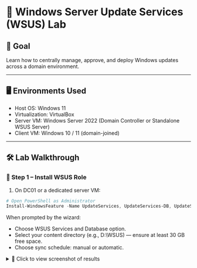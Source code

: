 # 🧩 Windows Server Update Services (WSUS) Lab

## 🎯 Goal
Learn how to centrally manage, approve, and deploy Windows updates across a domain environment.

---

## 🖥️ Environments Used
- Host OS: Windows 11
- Virtualization: VirtualBox
- Server VM: Windows Server 2022 (Domain Controller or Standalone WSUS Server)
- Client VM: Windows 10 / 11 (domain-joined)

---

## 🛠️ Lab Walkthrough

### 🔹 Step 1 – Install WSUS Role

1. On DC01 or a dedicated server VM:

```powershell
# Open PowerShell as Administrator
Install-WindowsFeature -Name UpdateServices, UpdateServices-DB, UpdateServices-RSAT, UpdateServices-UI -IncludeManagementTools
```
When prompted by the wizard:
- Choose WSUS Services and Database option.
- Select your content directory (e.g., D:\WSUS) — ensure at least 30 GB free space.
- Choose sync schedule: manual or automatic.


<details> <summary>📸 Click to view screenshot of results</summary>
<p align="center">
  ✅ <strong>WSUS Configuration Wizard summary screen </strong>✅  
<p align="center">
<img src="https://i.imgur.com/pWcfLZx.png" width="60%">
</p>
</details>
